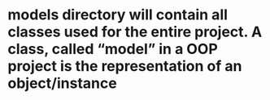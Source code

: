 # models directory will contain all classes used for the entire project. A class, called “model” in a OOP project is the representation of an object/instance